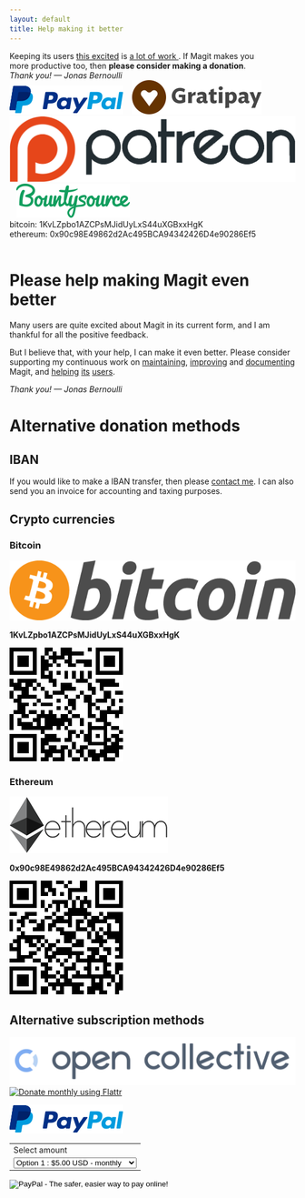 ```yaml
---
layout: default
title: Help making it better
---
```


<script type="text/javascript" src="/quotes/quotes.js"></script>
<script type="text/javascript">window.onload = function(){inject_quotes(); simpleCssSwitch();}</script>
<section>
  <div id="donate">
    <div>
      Keeping its users <a href= "/quotes">this excited</a> is
      <a href="https://magit.vc/stats/authors.html#cumulated_added_lines_of_code_per_author">
        a lot of work
      </a>.
      If Magit makes you <br> more productive too,
      then <b>please consider making a donation</b>.
    </div>
    <div>
      <em>Thank you! — Jonas Bernoulli</em>
    </div>
    <div>
      <a href="https://www.paypal.me/JonasBernoulli/20">
        <img title="Donate using PayPal"
             alt="Donate using PayPal"
             src="/assets/paypal.png"></a>
      &nbsp;&nbsp;
      <a href="https://gratipay.com/magit">
        <img class="donate"
             title="Donate monthly using Gratipay"
             alt="Donate monthly using Gratipay"
             src="/assets/gratipay.png"></a>
      <br>
      <a href="https://www.patreon.com/tarsius">
        <img title="Donate monthly using Patreon"
             alt="Donate monthly using Patreon"
             src="/assets/patreon.png"></a>
      &nbsp;&nbsp;
      <a href="https://salt.bountysource.com/teams/magit">
        <img title="Donate monthly using Bountysource"
             alt="Donate monthly using Bountysource"
             src="/assets/bountysource.png"></a>
      <br> bitcoin: 1KvLZpbo1AZCPsMJidUyLxS44uXGBxxHgK
      <br> ethereum: 0x90c98E49862d2Ac495BCA94342426D4e90286Ef5
    </div>
  </div>
  <br>
</section>

# Please help making Magit even better

Many users are quite excited about Magit in its current
form, and I am thankful for all the positive feedback.

But I believe that, with your help, I can make it even
better.  Please consider supporting my continuous work on
<a class="dotted" href="https://github.com/magit/magit/issues">maintaining</a>,
<a class="dotted" href="https://github.com/magit/magit/tree/master/Documentation/RelNotes">improving</a> and
<a class="dotted" href="/manual/magit.html#Top">documenting</a> Magit, and
<a class="dotted" href="http://emacs.stackexchange.com/tags/magit/topusers">helping</a>
<a class="dotted" href="https://github.com/magit/magit/issues?q=is%3Aissue+is%3Aclosed+label%3Asupport">its</a>
<a class="dotted" href="https://gitter.im/magit/magit">users</a>.

<em>Thank you! — Jonas Bernoulli</em>

# Alternative donation methods

## IBAN

If you would like to make a IBAN transfer, then please [contact
me](mailto:jonas@bernoul.li).  I can also send you an invoice for
accounting and taxing purposes.

## Crypto currencies

### Bitcoin

<img class="donate"
     title="Donate Bitcoin"
     alt="Donate Bitcoin"
     src="/assets/bitcoin.png" >

<b>1KvLZpbo1AZCPsMJidUyLxS44uXGBxxHgK</b>

<img class="clear"
     title="Donate Bitcoin"
     alt="Donate Bitcoin"
     src="/assets/bitcoin-addr.png">

### Ethereum

<img class="clear"
     title="Donate Ether"
     alt="Donate Ether"
     src="/assets/ethereum.png">

<b>0x90c98E49862d2Ac495BCA94342426D4e90286Ef5</b>

<img class="clear"
     title="Donate Ether"
     alt="Donate Ether"
     src="/assets/ethereum-addr.png">

## Alternative subscription methods

<a href="https://opencollective.com/magit">
  <img class="donate"
       title="Donate monthly using Open Collective"
       alt="Donate monthly using Open Collective"
       src="/assets/opencollective.png">
</a>

<a href="https://flattr.com/submit/auto?user_id=tarsius&url=http%3A%2F%2Fmagit.vc&title=Magit!%20A%20Git%20Porcelain%20inside%20Emacs&">
  <img class="donate"
       title="Donate monthly using Flattr"
       alt="Donate monthly using Flattr"
       src="//button.flattr.com/flattr-badge-large.png">
</a>

<img class="donate"
     src="/assets/paypal.png">

<p>
  <form action="https://www.paypal.com/cgi-bin/webscr" method="post" target="_top">
    <input type="hidden" name="cmd" value="_s-xclick">
    <input type="hidden" name="hosted_button_id" value="DVMEM9DFA7UHS">
    <table>
      <tr><td><input type="hidden" name="on0" value="Select amount">Select amount</td></tr><tr><td><select name="os0">
        <option value="Option 1">Option 1 : $5.00 USD - monthly</option>
        <option value="Option 2">Option 2 : $2.00 USD - monthly</option>
        <option value="Option 3">Option 3 : $10.00 USD - monthly</option>
        <option value="Option 4">Option 4 : $20.00 USD - monthly</option>
        <option value="Option 5">Option 5 : $1.00 USD - weekly</option>
        <option value="Option 6">Option 6 : $2.00 USD - weekly</option>
        <option value="Option 7">Option 7 : $3.00 USD - weekly</option>
        <option value="Option 8">Option 8 : $4.00 USD - weekly</option>
        <option value="Option 9">Option 9 : $5.00 USD - weekly</option>
        <option value="Option 10">Option 10 : $10.00 USD - weekly</option>
      </select> </td></tr>
    </table>
    <input type="hidden" name="currency_code" value="USD">
    <input type="image" src="https://www.paypalobjects.com/en_US/i/btn/btn_subscribeCC_LG.gif" border="0" name="submit" alt="PayPal - The safer, easier way to pay online!">
    <img alt="" border="0" src="https://www.paypalobjects.com/en_US/i/scr/pixel.gif" width="1" height="1">
  </form>
</p>
